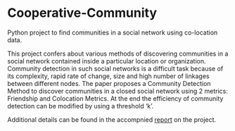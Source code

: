 # Cooperative-Community
Python project to find communities in a social network using co-location data.

This project confers about various methods of discovering communities in a social network contained inside a particular location or organization. Community detection in such social networks is a difficult task because of its complexity, rapid rate of change, size and high number of linkages between different nodes. The paper proposes a Community Detection Method to discover communities in a closed social network using 2 metrics: Friendship and Colocation Metrics. At the end the efficiency of community detection can be modified by using a threshold ‘k’.

Additional details can be found in the accompnied [report](https://github.com/Ratnasambhav/Cooperative-Community/blob/master/Report.pdf) on the project.
